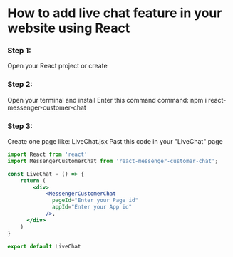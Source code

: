 # How to add live chat feature in your website using React

### Step 1:
Open your React project or create

### Step 2: 
Open your terminal and install Enter this command
command: npm i react-messenger-customer-chat

### Step 3: 
Create one page like: LiveChat.jsx
Past this code in your "LiveChat" page

```jsx
import React from 'react'
import MessengerCustomerChat from 'react-messenger-customer-chat';

const LiveChat = () => {
    return (
        <div>
            <MessengerCustomerChat
              pageId="Enter your Page id"
              appId="Enter your App id"
            />,
      </div>
    )
}

export default LiveChat
```